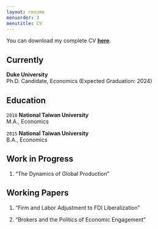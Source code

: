 ```yaml
---
layout: resume
menuorder: 3
menutitle: CV
---
```



You can download my complete CV <a href="https://sungjuwu.github.io/CV_sungjuwu.pdf" target="_blank"><b>here</b></a>.

## Currently

__Duke University__\
Ph.D. Candidate, Economics (Expected Graduation: 2024)

## Education

`2018`
__National Taiwan University__\
M.A., Economics

`2015`
__National Taiwan University__\
B.A., Economics 

## Work in Progress

1. “The Dynamics of Global Production”

## Working Papers

1. “Firm and Labor Adjustment to FDI Liberalization”

2. “Brokers and the Politics of Economic Engagement”



<!-- ### Footer

Last updated: April 2022 -->


